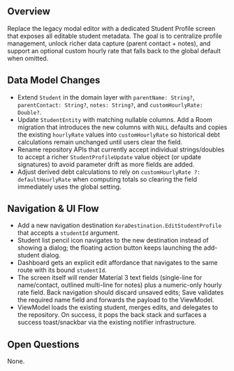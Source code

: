 ## Overview
Replace the legacy modal editor with a dedicated Student Profile screen that exposes all editable student metadata. The goal is to centralize profile management, unlock richer data capture (parent contact + notes), and support an optional custom hourly rate that falls back to the global default when omitted.

## Data Model Changes
- Extend `Student` in the domain layer with `parentName: String?`, `parentContact: String?`, `notes: String?`, and `customHourlyRate: Double?`.
- Update `StudentEntity` with matching nullable columns. Add a Room migration that introduces the new columns with `NULL` defaults and copies the existing `hourlyRate` values into `customHourlyRate` so historical debt calculations remain unchanged until users clear the field.
- Rename repository APIs that currently accept individual strings/doubles to accept a richer `StudentProfileUpdate` value object (or update signatures) to avoid parameter drift as more fields are added.
- Adjust derived debt calculations to rely on `customHourlyRate ?: defaultHourlyRate` when computing totals so clearing the field immediately uses the global setting.

## Navigation & UI Flow
- Add a new navigation destination `KoraDestination.EditStudentProfile` that accepts a `studentId` argument.
- Student list pencil icon navigates to the new destination instead of showing a dialog; the floating action button keeps launching the add-student dialog.
- Dashboard gets an explicit edit affordance that navigates to the same route with its bound `studentId`.
- The screen itself will render Material 3 text fields (single-line for name/contact, outlined multi-line for notes) plus a numeric-only hourly rate field. Back navigation should discard unsaved edits; Save validates the required name field and forwards the payload to the ViewModel.
- ViewModel loads the existing student, merges edits, and delegates to the repository. On success, it pops the back stack and surfaces a success toast/snackbar via the existing notifier infrastructure.

## Open Questions
None.
